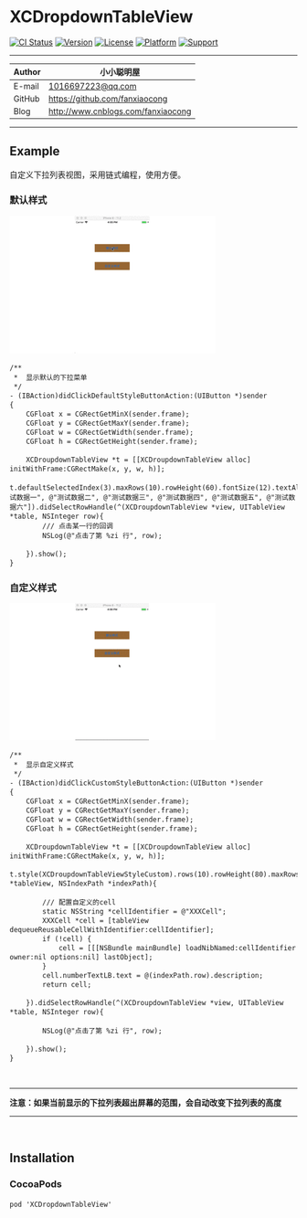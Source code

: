 # XCDropdownTableView


[![CI Status](https://img.shields.io/travis/fanxiaocong/XCDropdownTableView.svg?style=flat)](https://travis-ci.org/fanxiaocong/XCDropdownTableView)
[![Version](https://img.shields.io/cocoapods/v/XCDropdownTableView.svg?style=flat)](https://cocoapods.org/pods/XCDropdownTableView)
[![License](https://img.shields.io/badge/license-MIT-green.svg?style=flat)](https://cocoapods.org/pods/XCDropdownTableView)
[![Platform](https://img.shields.io/badge/platform-iOS-green.svg?style=flat)](https://cocoapods.org/pods/XCDropdownTableView)
[![Support](https://img.shields.io/badge/support-iOS%208%2B%20-green.svg?style=flat)](https://www.apple.com/nl/ios/)&nbsp;

***
|Author|小小聪明屋|
|---|---|
|E-mail|1016697223@qq.com|
|GitHub|https://github.com/fanxiaocong|
|Blog|http://www.cnblogs.com/fanxiaocong|
***


## Example
自定义下拉列表视图，采用链式编程，使用方便。

### 默认样式

![Default](Screenshots/default.gif)

```objc
/**
 *  显示默认的下拉菜单
 */
- (IBAction)didClickDefaultStyleButtonAction:(UIButton *)sender
{
    CGFloat x = CGRectGetMinX(sender.frame);
    CGFloat y = CGRectGetMaxY(sender.frame);
    CGFloat w = CGRectGetWidth(sender.frame);
    CGFloat h = CGRectGetHeight(sender.frame);
    
    XCDroupdownTableView *t = [[XCDroupdownTableView alloc] initWithFrame:CGRectMake(x, y, w, h)];
    t.defaultSelectedIndex(3).maxRows(10).rowHeight(60).fontSize(12).textAlignment(NSTextAlignmentCenter).dataSource(@[@"测试数据一", @"测试数据二", @"测试数据三", @"测试数据四", @"测试数据五", @"测试数据六"]).didSelectRowHandle(^(XCDroupdownTableView *view, UITableView *table, NSInteger row){
        /// 点击某一行的回调
        NSLog(@"点击了第 %zi 行", row);
        
    }).show();
}
```


### 自定义样式

![Default](Screenshots/custom.gif)

```objc
/**
 *  显示自定义样式
 */
- (IBAction)didClickCustomStyleButtonAction:(UIButton *)sender
{
    CGFloat x = CGRectGetMinX(sender.frame);
    CGFloat y = CGRectGetMaxY(sender.frame);
    CGFloat w = CGRectGetWidth(sender.frame);
    CGFloat h = CGRectGetHeight(sender.frame);
    
    XCDroupdownTableView *t = [[XCDroupdownTableView alloc] initWithFrame:CGRectMake(x, y, w, h)];
    t.style(XCDroupdownTableViewStyleCustom).rows(10).rowHeight(80).maxRows(10).cell(^(UITableView *tableView, NSIndexPath *indexPath){
        
        /// 配置自定义的cell
        static NSString *cellIdentifier = @"XXXCell";
        XXXCell *cell = [tableView dequeueReusableCellWithIdentifier:cellIdentifier];
        if (!cell) {
            cell = [[[NSBundle mainBundle] loadNibNamed:cellIdentifier owner:nil options:nil] lastObject];
        }
        cell.numberTextLB.text = @(indexPath.row).description;
        return cell;
        
    }).didSelectRowHandle(^(XCDroupdownTableView *view, UITableView *table, NSInteger row){
        
        NSLog(@"点击了第 %zi 行", row);
        
    }).show();
}
```


</br>

***
**注意：如果当前显示的下拉列表超出屏幕的范围，会自动改变下拉列表的高度**
***

</br>



## Installation

### CocoaPods
```objc
pod 'XCDropdownTableView'
```
